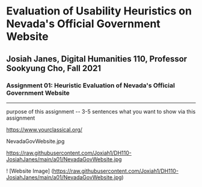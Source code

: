 # Evaluation of Usability Heuristics on Nevada's Official Government Website

## Josiah Janes, Digital Humanities 110, Professor Sookyung Cho, Fall 2021

### Assignment 01: Heuristic Evaluation of Nevada's Official Government Website

---

purpose of this assignment -- 3-5 sentences what you want to show via this assignment

https://www.yourclassical.org/

NevadaGovWebsite.jpg

https://raw.githubusercontent.com/Joxiah1/DH110-JosiahJanes/main/a01/NevadaGovWebsite.jpg

! [Website Image] (https://raw.githubusercontent.com/Joxiah1/DH110-JosiahJanes/main/a01/NevadaGovWebsite.jpg)
